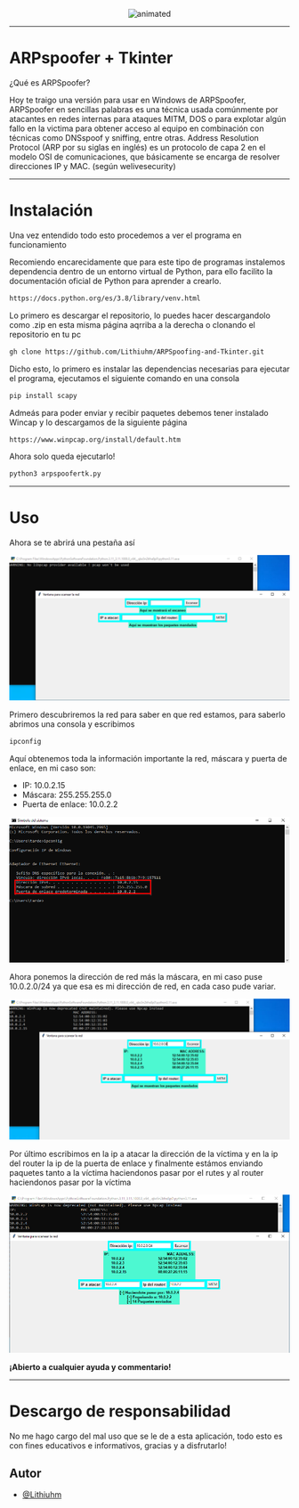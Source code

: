 <p align="center">
  <img src="https://64.media.tumblr.com/1d37914b7c284b85c241ff1f1f35f3cf/tumblr_o1w930oG4R1sfxb96o1_500.gifv" alt="animated"/>
</p>

---

# ARPspoofer + Tkinter

¿Qué es ARPSpoofer?

Hoy te traigo una versión para usar en Windows de ARPSpoofer, ARPSpoofer en sencillas palabras es una técnica usada comúnmente por atacantes en redes internas para ataques MITM, DOS o para explotar algún fallo en la victima para obtener acceso al equipo en combinación con técnicas como DNSspoof y sniffing, entre otras. Address Resolution Protocol (ARP por su siglas en inglés) es un protocolo de capa 2 en el modelo OSI de comunicaciones, que básicamente se encarga de resolver direcciones IP y MAC. (según welivesecurity)

---
# Instalación

Una vez entendido todo esto procedemos a ver el programa en funcionamiento

Recomiendo encarecidamente que para este tipo de programas instalemos dependencia dentro de un entorno virtual de Python, para ello facilito la documentación oficial de Python para aprender a crearlo. 

```bash
https://docs.python.org/es/3.8/library/venv.html
```

Lo primero es descargar el repositorio, lo puedes hacer descargandolo como .zip en esta misma página aqrriba a la derecha o clonando el repositorio en tu pc

```bash
gh clone https://github.com/Lithiuhm/ARPSpoofing-and-Tkinter.git
```

Dicho esto, lo primero es instalar las dependencias necesarias para ejecutar el programa, ejecutamos el siguiente comando en una consola

```bash
pip install scapy
```

Admeás para poder enviar y recibir paquetes debemos tener instalado Wincap y lo descargamos de la siguiente página

```bash
https://www.winpcap.org/install/default.htm
```

Ahora solo queda ejecutarlo!

```bash
python3 arpspoofertk.py
```

---

# Uso

Ahora se te abrirá una pestaña así

<img src="/images/img1.png"/>

Primero descubriremos la red para saber en que red estamos, para saberlo abrimos una consola y escribimos

```bash
ipconfig
```

Aquí obtenemos toda la información importante la red, máscara y puerta de enlace, en mi caso son:

- IP:                 10.0.2.15
- Máscara:            255.255.255.0
- Puerta de enlace:   10.0.2.2

<img src="/images/img2.png"/>


Ahora ponemos la dirección de red más la máscara, en mi caso puse 10.0.2.0/24 ya que esa es mi dirección de red, en cada caso pude variar.

<img src="/images/img3.png"/>

Por último escribimos en la ip a atacar la dirección de la víctima y en la ip del router la ip de la puerta de enlace y finalmente estámos enviando paquetes tanto a la víctima haciendonos pasar por el rutes y al router haciendonos pasar por la víctima

<img src="/images/img4.png"/>


**¡Abierto a cualquier ayuda y commentario!**

---

# Descargo de responsabilidad

No me hago cargo del mal uso que se le de a esta aplicación, todo esto es con fines educativos e informativos, gracias y a disfrutarlo!
## Autor

- [@Lithiuhm](https://www.github.com/Lithiuhm)

